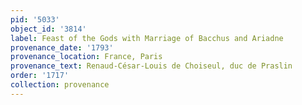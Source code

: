 ```yaml
---
pid: '5033'
object_id: '3814'
label: Feast of the Gods with Marriage of Bacchus and Ariadne
provenance_date: '1793'
provenance_location: France, Paris
provenance_text: Renaud-César-Louis de Choiseul, duc de Praslin
order: '1717'
collection: provenance
---
```

